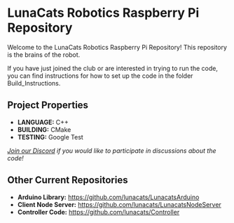# LunaCats Robotics Raspberry Pi Repository

Welcome to the LunaCats Robotics Raspberry Pi Repository! This repository is the brains of the robot.

If you have just joined the club or are interested in trying to run the code, you can find instructions for how to set up the code in the folder Build_Instructions.

## Project Properties

- **LANGUAGE:**       C++
- **BUILDING:**       CMake
- **TESTING:**        Google Test

*[Join our Discord](https://discord.gg/q4r8ZTM) if you would like to participate in discussions about the code!*

## Other Current Repositories

- **Arduino Library:** <https://github.com/lunacats/LunacatsArduino>
- **Client Node Server:** <https://github.com/lunacats/LunacatsNodeServer>
- **Controller Code:** <https://github.com/lunacats/Controller>
